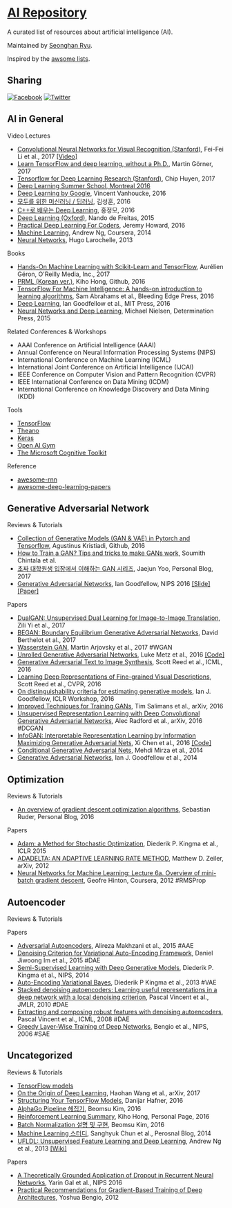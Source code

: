 # [AI Repository](https://ryuseonghan.github.io/AI-Repository)

A curated list of resources about artificial intelligence (AI).

Maintained by [Seonghan Ryu](https://github.com/ryuseonghan).

Inspired by the [awsome lists](https://github.com/sindresorhus/awesome).

## Sharing

[![Facebook](https://github.com/ryuseonghan/NLP-Repository/blob/master/img/fb.png?raw=true)](https://www.facebook.com/sharer/sharer.php?u=https://ryuseonghan.github.io/AI-Repository)
[![Twitter](https://github.com/ryuseonghan/NLP-Repository/blob/master/img/tt.png?raw=true)](http://twitter.com/home?status=https://ryuseonghan.github.io/AI-Repository)

## AI in General

Video Lectures

- [Convolutional Neural Networks for Visual Recognition (Stanford)](http://cs231n.stanford.edu/), Fei-Fei Li
 et al., 2017 [[Video]](https://www.youtube.com/watch?v=NfnWJUyUJYU&list=PLkt2uSq6rBVctENoVBg1TpCC7OQi31AlC) 
- [Learn TensorFlow and deep learning, without a Ph.D.](https://cloud.google.com/blog/big-data/2017/01/learn-tensorflow-and-deep-learning-without-a-phd), Martin Görner, 2017
- [Tensorflow for Deep Learning Research (Stanford)](http://web.stanford.edu/class/cs20si/index.html), Chip Huyen, 2017
- [Deep Learning Summer School, Montreal 2016](http://videolectures.net/deeplearning2016_montreal/)
- [Deep Learning by Google](https://www.udacity.com/course/deep-learning--ud730), Vincent Vanhoucke, 2016
- [모두를 위한 머신러닝 / 딥러닝](http://hunkim.github.io/ml/), 김성훈, 2016
- [C++로 배우는 Deep Learning](http://blog.naver.com/atelierjpro), 홍정모, 2016
- [Deep Learning (Oxford)](https://www.youtube.com/playlist?list=PLE6Wd9FR--EfW8dtjAuPoTuPcqmOV53Fu), Nando de Freitas, 2015
- [Practical Deep Learning For Coders](http://course.fast.ai/), Jeremy Howard, 2016
- [Machine Learning](https://www.youtube.com/playlist?list=PLZ9qNFMHZ-A4rycgrgOYma6zxF4BZGGPW), Andrew Ng, Coursera, 2014
- [Neural Networks](http://info.usherbrooke.ca/hlarochelle/neural_networks/content.html), Hugo Larochelle, 2013

Books

- [Hands-On Machine Learning with Scikit-Learn and TensorFlow](https://www.safaribooksonline.com/library/view/hands-on-machine-learning/9781491962282/), Aurélien Géron, O'Reilly Media, Inc., 2017
- [PRML (Korean ver.)](http://norman3.github.io/prml/), Kiho Hong, Github, 2016
- [TensorFlow For Machine Intelligence: A hands-on introduction to learning algorithms](https://www.amazon.com/TensorFlow-Machine-Intelligence-hands-introduction-ebook/dp/B01IZ43JV4), Sam Abrahams et al., Bleeding Edge Press, 2016
- [Deep Learning](http://www.deeplearningbook.org/), Ian Goodfellow et al., MIT Press, 2016
- [Neural Networks and Deep Learning](http://neuralnetworksanddeeplearning.com/), Michael Nielsen, Determination Press, 2015

Related Conferences & Workshops

- AAAI Conference on Artificial Intelligence (AAAI)
- Annual Conference on Neural Information Processing Systems (NIPS)
- International Conference on Machine Learning (ICML)
- International Joint Conference on Artificial Intelligence (IJCAI)
- IEEE Conference on Computer Vision and Pattern Recognition (CVPR)
- IEEE International Conference on Data Mining (ICDM)
- International Conference on Knowledge Discovery and Data Mining (KDD)

Tools

- [TensorFlow](https://www.tensorflow.org/)
- [Theano](http://www.deeplearning.net/software/theano/)
- [Keras](https://keras.io/)
- [Open AI Gym](https://gym.openai.com/)
- [The Microsoft Cognitive Toolkit](https://www.microsoft.com/en-us/research/product/cognitive-toolkit/)

Reference

- [awesome-rnn](https://github.com/kjw0612/awesome-rnn)
- [awesome-deep-learning-papers](https://github.com/terryum/awesome-deep-learning-papers)

## Generative Adversarial Network

Reviews & Tutorials

- [Collection of Generative Models (GAN & VAE) in Pytorch and Tensorflow](https://github.com/wiseodd/generative-models), Agustinus Kristiadi, Github, 2016 
- [How to Train a GAN? Tips and tricks to make GANs work](https://github.com/soumith/ganhacks), Soumith Chintala et al.
- [초짜 대학원생 입장에서 이해하는 GAN 시리즈](http://jaejunyoo.blogspot.com/search/label/GAN), Jaejun Yoo, Personal Blog, 2017
- [Generative Adversarial Networks](https://nips.cc/Conferences/2016/Schedule?showEvent=6202), Ian Goodfellow, NIPS 2016 [[Slide]](https://media.nips.cc/Conferences/2016/Slides/6202-Slides.pdf) [[Paper]](http://datascienceassn.org/sites/default/files/Generative%20Adversarial%20Nets.pdf)

Papers

- [DualGAN: Unsupervised Dual Learning for Image-to-Image Translation](https://arxiv.org/abs/1704.02510), Zili Yi et al., 2017
- [BEGAN: Boundary Equilibrium Generative Adversarial Networks](https://arxiv.org/abs/1703.10717), David Berthelot et al., 2017
- [Wasserstein GAN](https://arxiv.org/abs/1701.07875), Martin Arjovsky et al., 2017 #WGAN
- [Unrolled Generative Adversarial Networks](https://arxiv.org/abs/1611.02163), Luke Metz et al., 2016 [[Code]](https://github.com/poolio/unrolled_gan)
- [Generative Adversarial Text to Image Synthesis](https://arxiv.org/abs/1605.05396), Scott Reed et al., ICML, 2016
- [Learning Deep Representations of Fine-grained Visual Descriptions](https://arxiv.org/abs/1605.05395v1), Scott Reed et al., CVPR, 2016 
- [On distinguishability criteria for estimating generative models](https://arxiv.org/abs/1412.6515), Ian J. Goodfellow, ICLR Workshop, 2016
- [Improved Techniques for Training GANs](https://arxiv.org/abs/1606.03498), Tim Salimans et al., arXiv, 2016
- [Unsupervised Representation Learning with Deep Convolutional Generative Adversarial Networks](https://arxiv.org/abs/1511.06434), Alec Radford et al., arXiv, 2016 #DCGAN
- [InfoGAN: Interpretable Representation Learning by Information Maximizing Generative Adversarial Nets](https://arxiv.org/abs/1606.03657), Xi Chen et al., 2016 [[Code]](https://github.com/openai/InfoGAN)
- [Conditional Generative Adversarial Nets](https://arxiv.org/abs/1411.1784), Mehdi Mirza et al., 2014
- [Generative Adversarial Networks](https://arxiv.org/abs/1406.2661), Ian J. Goodfellow et al., 2014


## Optimization

Reviews & Tutorials

- [An overview of gradient descent optimization algorithms](http://sebastianruder.com/optimizing-gradient-descent/index.html), Sebastian Ruder, Personal Blog, 2016

Papers

- [Adam: a Method for Stochastic Optimization](https://arxiv.org/abs/1412.6980), Diederik P. Kingma et al., ICLR 2015
- [ADADELTA: AN ADAPTIVE LEARNING RATE METHOD](http://www.matthewzeiler.com/pubs/googleTR2012/googleTR2012.pdf), Matthew D. Zeiler, arXiv, 2012
- [Neural Networks for Machine Learning: Lecture 6a. Overview of mini-batch gradient descent](http://www.cs.toronto.edu/~tijmen/csc321/slides/lecture_slides_lec6.pdf), Geofre Hinton, Coursera, 2012 #RMSProp

## Autoencoder

Reviews & Tutorials

Papers

- [Adversarial Autoencoders](https://arxiv.org/abs/1511.05644), Alireza Makhzani et al., 2015 #AAE
- [Denoising Criterion for Variational Auto-Encoding Framework](https://arxiv.org/abs/1511.06406), Daniel Jiwoong Im et al., 2015 #DAE
- [Semi-Supervised Learning with Deep Generative Models](https://arxiv.org/abs/1406.5298), Diederik P. Kingma et al., NIPS, 2014
- [Auto-Encoding Variational Bayes](https://arxiv.org/abs/1312.6114), Diederik P Kingma et al., 2013 #VAE
- [Stacked denoising autoencoders: Learning useful representations in a deep network with a local denoising criterion](http://www.jmlr.org/papers/volume11/vincent10a/vincent10a.pdf), Pascal Vincent et al., JMLR, 2010 #DAE
- [Extracting and composing robust features with denoising autoencoders](https://www.iro.umontreal.ca/~vincentp/Publications/denoising_autoencoders_tr1316.pdf), Pascal Vincent et al., ICML, 2008 #DAE
- [Greedy Layer-Wise Training of Deep Networks](http://papers.nips.cc/paper/3048-greedy-layer-wise-training-of-deep-networks.pdf), Bengio et al., NIPS, 2006 #SAE


## Uncategorized

Reviews & Tutorials

- [TensorFlow models](https://github.com/tensorflow/models)
- [On the Origin of Deep Learning](https://arxiv.org/abs/1702.07800), Haohan Wang et al., arXiv, 2017
- [Structuring Your TensorFlow Models](https://danijar.com/structuring-your-tensorflow-models/), Danijar Hafner, 2016
- [AlphaGo Pipeline 헤집기](https://shuuki4.wordpress.com/2016/03/11/alphago-alphago-pipeline-%ED%97%A4%EC%A7%91%EA%B8%B0/), Beomsu Kim, 2016
- [Reinforcement Learning Summary](https://norman3.github.io/rl/), Kiho Hong, Personal Page, 2016
- [Batch Normalization 설명 및 구현](https://shuuki4.wordpress.com/2016/01/13/batch-normalization-%EC%84%A4%EB%AA%85-%EB%B0%8F-%EA%B5%AC%ED%98%84/), Beomsu Kim, 2016
- [Machine Learning 스터디](http://sanghyukchun.github.io/blog/categories/machine-learning-study/), Sanghyuk Chun et al., Perosnal Blog, 2014
- [UFLDL: Unsupervised Feature Learning and Deep Learning](http://ufldl.stanford.edu/tutorial/), Andrew Ng et al., 2013 [[Wiki]](http://ufldl.stanford.edu/wiki/index.php/UFLDL_Tutorial)

Papers

- [A Theoretically Grounded Application of Dropout in Recurrent Neural Networks](https://arxiv.org/abs/1512.05287), Yarin Gal et al., NIPS 2016
- [Practical Recommendations for Gradient-Based Training of Deep Architectures](https://arxiv.org/abs/1206.5533v2), Yoshua Bengio, 2012